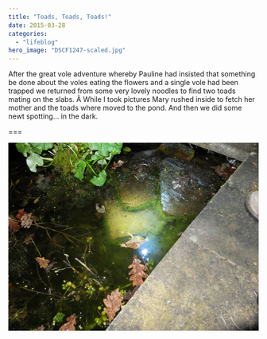 ```yaml
---
title: "Toads, Toads, Toads!"
date: 2015-03-28
categories: 
  - "lifeblog"
hero_image: "DSCF1247-scaled.jpg"
---
```


After the great vole adventure whereby Pauline had insisted that something be done about the voles eating the flowers and a single vole had been trapped we returned from some very lovely noodles to find two toads mating on the slabs. Â While I took pictures Mary rushed inside to fetch her mother and the toads where moved to the pond. And then we did some newt spotting... in the dark.

===

![The two mating toads in a more toad like environment.](images/DSCF1252-760x570.jpg)
